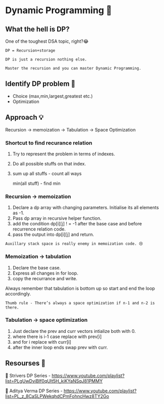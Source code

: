 # Dynamic Programming :rocket:

## What the hell is DP?

One of the toughest DSA topic, right?😂

```
DP = Recursion+storage

DP is just a recursion nothing else.

Master the recursion and you can master Dynamic Programming. 
```

## Identify DP problem 👀

-  Choice (max,min,largest,greatest etc.)
-  Optimization 

## Approach 💡

Recursion → memoization → Tabulation → Space Optimization 

### Shortcut to find recurance relation 

1. Try to represent the problem in terms of indexes.
2. Do all possible  stuffs on that index.
3. sum up all stuffs - count all ways 

      min(all stuff) - find min

### Recursion → memoization 

1. Declare a dp array with changing parameters. Initialise its all elements as -1.
2. Pass dp array in recursive helper function. 
3. add the condition dp[i][j] ! = -1 after the base case and before recurrence relation code.
4. pass the output into dp[i][j] and return.

```
Auxillary stack space is really enemy in memoization code. 😢
```

### Memoization → tabulation

1. Declare the base case.
2. Express all changes in for loop.
3. copy the recurrance and write. 

Always remember that tabulation is bottom up so start and end the loop accordingly. 

```
Thumb rule - There’s always a space optimization if n-1 and n-2 is there. 
```

### Tabulation → space optimization 

1. Just declare the prev and curr vectors intialize both with 0.
2. where there is i-1 case replace with prev[i]
3. and for i replace with curr[i]
4. after the inner loop ends swap prev with curr.

## Resourses 📑

🎥 Strivers DP Series - https://www.youtube.com/playlist?list=PLgUwDviBIf0qUlt5H_kiKYaNSqJ81PMMY

🎥 Aditya Verma DP Series - https://www.youtube.com/playlist?list=PL_z_8CaSLPWekqhdCPmFohncHwz8TY2Go
